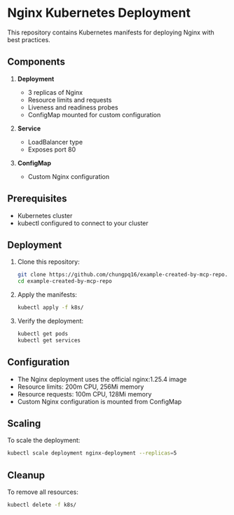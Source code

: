# Nginx Kubernetes Deployment

This repository contains Kubernetes manifests for deploying Nginx with best practices.

## Components

1. **Deployment**
   - 3 replicas of Nginx
   - Resource limits and requests
   - Liveness and readiness probes
   - ConfigMap mounted for custom configuration

2. **Service**
   - LoadBalancer type
   - Exposes port 80

3. **ConfigMap**
   - Custom Nginx configuration

## Prerequisites

- Kubernetes cluster
- kubectl configured to connect to your cluster

## Deployment

1. Clone this repository:
   ```bash
   git clone https://github.com/chungpq16/example-created-by-mcp-repo.git
   cd example-created-by-mcp-repo
   ```

2. Apply the manifests:
   ```bash
   kubectl apply -f k8s/
   ```

3. Verify the deployment:
   ```bash
   kubectl get pods
   kubectl get services
   ```

## Configuration

- The Nginx deployment uses the official nginx:1.25.4 image
- Resource limits: 200m CPU, 256Mi memory
- Resource requests: 100m CPU, 128Mi memory
- Custom Nginx configuration is mounted from ConfigMap

## Scaling

To scale the deployment:
```bash
kubectl scale deployment nginx-deployment --replicas=5
```

## Cleanup

To remove all resources:
```bash
kubectl delete -f k8s/
```